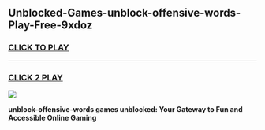 
## Unblocked-Games-unblock-offensive-words-Play-Free-9xdoz
<h3>
<a href="https://premium76.site?title=unblock-offensive-words&ref=23A">CLICK TO PLAY</a></h3>
<hr>

<h3>
<a href="https://premium76.site?title=unblock-offensive-words&ref=23A">CLICK 2 PLAY</a>
  
</h3>

<a href="https://premium76.site?title=unblock-offensive-words&ref=23A"><img src="https://clearcache.store/games.png"></a>


**unblock-offensive-words games unblocked: Your Gateway to Fun and Accessible Online Gaming**
